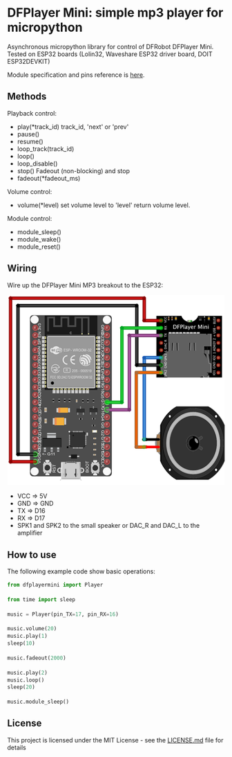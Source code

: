 # DFPlayer Mini: simple mp3 player for micropython

Asynchronous micropython library for control of DFRobot DFPlayer Mini. 
Tested on ESP32 boards (Lolin32, Waveshare ESP32 driver board, DOIT ESP32DEVKIT)

Module specification and pins reference is [here](https://wiki.dfrobot.com/DFPlayer_Mini_SKU_DFR0299).

## Methods

Playback control:
* play(*track_id)
track_id, 'next' or 'prev'
* pause()
* resume()
* loop_track(track_id)
* loop()
* loop_disable()
* stop()
Fadeout (non-blocking) and stop
* fadeout(*fadeout_ms)

Volume control:
* volume(*level)
set volume level to 'level'
return volume level.

Module control:
* module_sleep()
* module_wake()
* module_reset()

## Wiring

Wire up the DFPlayer Mini MP3 breakout to the ESP32:

![DFPlayer-mini ESP32 micropython connection diagram](DFPlayer-mini_ESP32_connection_diagram.png)

* VCC  => 5V
* GND  => GND
* TX   => D16
* RX   => D17
* SPK1 and SPK2 to the small speaker or DAC_R and DAC_L to the amplifier

## How to use

The following example code show basic operations: 

```python
from dfplayermini import Player

from time import sleep

music = Player(pin_TX=17, pin_RX=16)

music.volume(20)
music.play(1)
sleep(10)

music.fadeout(2000)

music.play(2)
music.loop()
sleep(20)

music.module_sleep()
```

## License

This project is licensed under the MIT License - see the [LICENSE.md](LICENSE.md) file for details